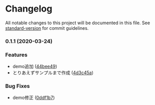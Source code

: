 # Changelog

All notable changes to this project will be documented in this file. See [standard-version](https://github.com/conventional-changelog/standard-version) for commit guidelines.

### 0.1.1 (2020-03-24)


### Features

* demo追加 ([44bee49](https://github.com/remu1519/VueDragMove/commit/44bee498a147c17b751b852ace3211ceeaa465a7))
* とりあえずサンプルまで作成 ([4d3c45a](https://github.com/remu1519/VueDragMove/commit/4d3c45a4663c3d95b98521870d3a3067c2f05568))


### Bug Fixes

* demo修正 ([0ddf1b7](https://github.com/remu1519/VueDragMove/commit/0ddf1b7fdb7028b3cd7e4f1a4d07b73463319943))
